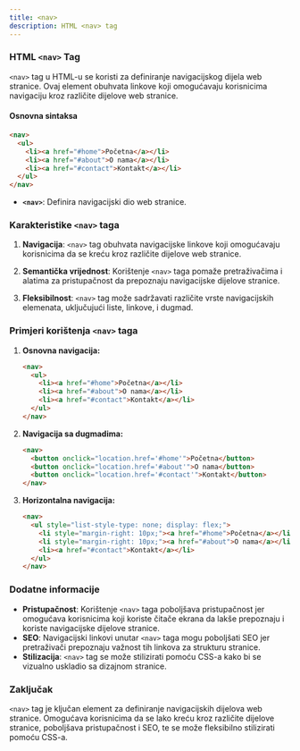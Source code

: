 ```yaml
---
title: <nav>
description: HTML <nav> tag
---
```


### HTML `<nav>` Tag

`<nav>` tag u HTML-u se koristi za definiranje navigacijskog dijela web stranice. Ovaj element obuhvata linkove koji omogućavaju korisnicima navigaciju kroz različite dijelove web stranice.

#### Osnovna sintaksa

```html
<nav>
  <ul>
    <li><a href="#home">Početna</a></li>
    <li><a href="#about">O nama</a></li>
    <li><a href="#contact">Kontakt</a></li>
  </ul>
</nav>
```

- **`<nav>`**: Definira navigacijski dio web stranice.

### Karakteristike `<nav>` taga

1. **Navigacija**:
   `<nav>` tag obuhvata navigacijske linkove koji omogućavaju korisnicima da se kreću kroz različite dijelove web stranice.

2. **Semantička vrijednost**:
   Korištenje `<nav>` taga pomaže pretraživačima i alatima za pristupačnost da prepoznaju navigacijske dijelove stranice.

3. **Fleksibilnost**:
   `<nav>` tag može sadržavati različite vrste navigacijskih elemenata, uključujući liste, linkove, i dugmad.

### Primjeri korištenja `<nav>` taga

1. **Osnovna navigacija:**

   ```html
   <nav>
     <ul>
       <li><a href="#home">Početna</a></li>
       <li><a href="#about">O nama</a></li>
       <li><a href="#contact">Kontakt</a></li>
     </ul>
   </nav>
   ```

2. **Navigacija sa dugmadima:**

   ```html
   <nav>
     <button onclick="location.href='#home'">Početna</button>
     <button onclick="location.href='#about'">O nama</button>
     <button onclick="location.href='#contact'">Kontakt</button>
   </nav>
   ```

3. **Horizontalna navigacija:**
   ```html
   <nav>
     <ul style="list-style-type: none; display: flex;">
       <li style="margin-right: 10px;"><a href="#home">Početna</a></li>
       <li style="margin-right: 10px;"><a href="#about">O nama</a></li>
       <li><a href="#contact">Kontakt</a></li>
     </ul>
   </nav>
   ```

### Dodatne informacije

- **Pristupačnost**: Korištenje `<nav>` taga poboljšava pristupačnost jer omogućava korisnicima koji koriste čitače ekrana da lakše prepoznaju i koriste navigacijske dijelove stranice.
- **SEO**: Navigacijski linkovi unutar `<nav>` taga mogu poboljšati SEO jer pretraživači prepoznaju važnost tih linkova za strukturu stranice.
- **Stilizacija**: `<nav>` tag se može stilizirati pomoću CSS-a kako bi se vizualno uskladio sa dizajnom stranice.

### Zaključak

`<nav>` tag je ključan element za definiranje navigacijskih dijelova web stranice. Omogućava korisnicima da se lako kreću kroz različite dijelove stranice, poboljšava pristupačnost i SEO, te se može fleksibilno stilizirati pomoću CSS-a.
